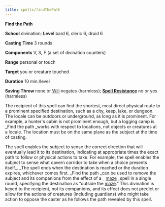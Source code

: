 ```yaml
---
title: spells/findThePath
---
```

 **Find the Path**

**School** divination; **Level** bard 6, cleric 6, druid 6

**Casting Time** 3 rounds

**Components** V, S, F (a set of divination counters)

**Range** personal or touch

**Target** you or creature touched

**Duration** 10 min./level

**Saving Throw** none or [Will](../combat#_will) negates (harmless); **[Spell Resistance](../glossary#_spell-resistance)** no or yes (harmless)

The recipient of this spell can find the shortest, most direct physical route to a prominent specified destination, such as a city, keep, lake, or dungeon. The locale can be outdoors or underground, as long as it is prominent. For example, a hunter's cabin is not prominent enough, but a logging camp is. _Find the path _works with respect to locations, not objects or creatures at a locale. The location must be on the same plane as the subject at the time of casting.

The spell enables the subject to sense the correct direction that will eventually lead it to its destination, indicating at appropriate times the exact path to follow or physical actions to take. For example, the spell enables the subject to sense what cavern corridor to take when a choice presents itself_. _The spell ends when the destination is reached or the duration expires, whichever comes first. _Find the path _can be used to remove the subject and its companions from the effect of a _ [maze](maze#_maze) _spell in a single round, specifying the destination as “outside the [maze](maze#_maze).” This divination is keyed to the recipient, not its companions, and its effect does not predict or allow for the actions of creatures (including guardians) who might take action to oppose the caster as he follows the path revealed by this spell.

